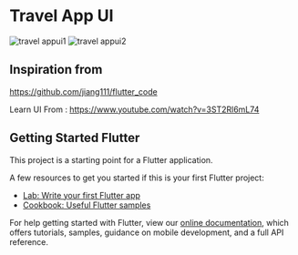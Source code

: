 # Travel App UI

![travel appui1](https://user-images.githubusercontent.com/52348378/210148754-c7ede50e-2164-47d2-85b3-eda93b1f41d8.jpg)
![travel appui2](https://user-images.githubusercontent.com/52348378/210148756-74c3e94e-7b20-4401-b72b-1270d2d327f7.jpg)


## Inspiration from 
https://github.com/jiang111/flutter_code

Learn UI From : https://www.youtube.com/watch?v=3ST2Rl6mL74


## Getting Started Flutter

This project is a starting point for a Flutter application.

A few resources to get you started if this is your first Flutter project:

- [Lab: Write your first Flutter app](https://flutter.dev/docs/get-started/codelab)
- [Cookbook: Useful Flutter samples](https://flutter.dev/docs/cookbook)

For help getting started with Flutter, view our
[online documentation](https://flutter.dev/docs), which offers tutorials,
samples, guidance on mobile development, and a full API reference.
